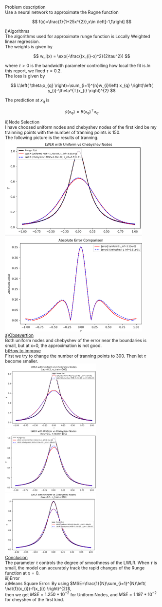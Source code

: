 Problem description  
Use a neural network to approximate the Rugne function

$$
f(x)=\frac{1}{1+25x^{2}},x\in \left[-1,1\right]
$$  

i)Algorithms  
The algorithms used for approximate runge function is Locally Weighted linear regression.  
  The weights is given by 

$$
w_i(x) = \exp(-\frac{(x_{i}-x)^2}{2\tau^2})
$$  

where $\tau\gt 0$ is the bandwidth parameter controlling how local the fit is.In this report, we fixed $\tau =0.2$.  
The loss is given by

$$
L\left( \theta;x_{q} \right)=\sum_{i=1}^{n}w_{i}\left( x_{q} \right)\left( y_{i}-\theta^{T}x_{i} \right)^{2}
$$

The prediction at $x_{q}$ is 

$$
\hat{y}\left( x_{q} \right)=\theta\left( x_{q} \right)^{\top}x_{q}
$$

ii)Node Selection  
I have choosed uniform nodes and chebyshev nodes of the first kind be my trainning points with the number of tranning points is 150.   
The following picture is the results of tranning.  
<img src="https://raw.githubusercontent.com/alexwei0408/2025_machine_learning/refs/heads/main/Week_2/image/results.png" alt="LWLR with Uniform vs Chebyshev Nodes" width="450">
<img src="https://raw.githubusercontent.com/alexwei0408/2025_machine_learning/refs/heads/main/Week_2/image/error.png" alt="LWLR with Uniform vs Chebyshev Nodes" width="450">  
<u>a)Obsevertion</u>  
Both uniform nodes and chebyshev of the error near the boundaries is small, but at x=0, the approximation is not good.  
<u>b)How to improve</u>  
First we try to change the number of tranning points to 300. Then let $\tau$ become smaller.  
<img src="https://raw.githubusercontent.com/alexwei0408/2025_machine_learning/refs/heads/main/Week_2/image/2.png" alt="LWLR with Uniform vs Chebyshev Nodes" width="300">
<img src="https://raw.githubusercontent.com/alexwei0408/2025_machine_learning/refs/heads/main/Week_2/image/3.png" alt="LWLR with Uniform vs Chebyshev Nodes" width="300">
<img src="https://raw.githubusercontent.com/alexwei0408/2025_machine_learning/refs/heads/main/Week_2/image/1.png" alt="LWLR with Uniform vs Chebyshev Nodes" width="300">  
<u>Conclusion</u>  
The parameter $\tau$ controls the degree of smoothness of the LWLR. When $\tau$ is small, the model can accurately track the rapid changes of the Runge function at $x=0$.  
iii)Error  
a)Means Square Error: By using $MSE=\frac{1}{N}\sum_{i=1}^{N}\left( \hat{f}(x_{i})-f(x_{i}) \right)^{2}$,  
then we get $MSE=1.250* 10^{-2}$ for Uniform Nodes, and $MSE=1.197* 10^{-2}$ for cheyshev of the first kind.
